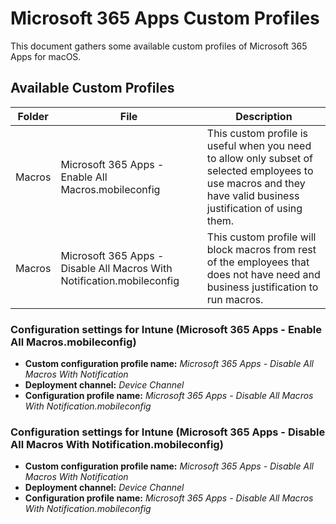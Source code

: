 # Microsoft 365 Apps Custom Profiles
This document gathers some available custom profiles of Microsoft 365 Apps for macOS.

## Available Custom Profiles
| Folder | File | Description |
| ----------- | ----------- | ----------- |
| Macros | Microsoft 365 Apps - Enable All Macros.mobileconfig | This custom profile is useful when you need to allow only subset of selected employees to use macros and they have valid business justification of using them. |
| Macros | Microsoft 365 Apps - Disable All Macros With Notification.mobileconfig | This custom profile will block macros from rest of the employees that does not have need and business justification to run macros.|

### Configuration settings for Intune (Microsoft 365 Apps - Enable All Macros.mobileconfig)
- **Custom configuration profile name:** *Microsoft 365 Apps - Disable All Macros With Notification*
- **Deployment channel:** *Device Channel*
- **Configuration profile name:** *Microsoft 365 Apps - Disable All Macros With Notification.mobileconfig*

### Configuration settings for Intune (Microsoft 365 Apps - Disable All Macros With Notification.mobileconfig)
- **Custom configuration profile name:** *Microsoft 365 Apps - Disable All Macros With Notification*
- **Deployment channel:** *Device Channel*
- **Configuration profile name:** *Microsoft 365 Apps - Disable All Macros With Notification.mobileconfig*